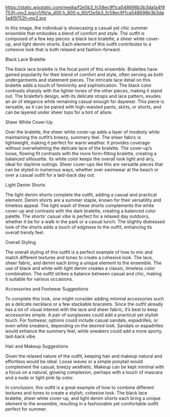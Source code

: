 https://static.wixstatic.com/media/f2e5b3_fc58ec9f1ca548698b3b3da1a4f9753f~mv2.jpg/v1/fit/w_400,h_600,q_90/f2e5b3_fc58ec9f1ca548698b3b3da1a4f9753f~mv2.jpg


In this image, the individual is showcasing a casual yet chic summer ensemble that embodies a blend of comfort and style. The outfit is composed of a few key pieces: a black lace bralette, a sheer white cover-up, and light denim shorts. Each element of this outfit contributes to a cohesive look that is both relaxed and fashion-forward.

Black Lace Bralette
 
The black lace bralette is the focal point of this ensemble. Bralettes have gained popularity for their blend of comfort and style, often serving as both undergarments and statement pieces. The intricate lace detail on this bralette adds a touch of femininity and sophistication. The black color contrasts sharply with the lighter tones of the other pieces, making it stand out. The bralette’s design, with its delicate straps and lace pattern, exudes an air of elegance while remaining casual enough for daywear. This piece is versatile, as it can be paired with high-waisted pants, skirts, or shorts, and can be layered under sheer tops for a hint of allure.

Sheer White Cover-Up
 
Over the bralette, the sheer white cover-up adds a layer of modesty while maintaining the outfit’s breezy, summery feel. The sheer fabric is lightweight, making it perfect for warm weather. It provides coverage without overwhelming the delicate lace of the bralette. The cover-up’s loose, flowing fit contrasts with the more form-fitting bralette, creating a balanced silhouette. Its white color keeps the overall look light and airy, ideal for daytime outings. Sheer cover-ups like this are versatile pieces that can be styled in numerous ways, whether over swimwear at the beach or over a casual outfit for a laid-back day out.

Light Denim Shorts
 
The light denim shorts complete the outfit, adding a casual and practical element. Denim shorts are a summer staple, known for their versatility and timeless appeal. The light wash of these shorts complements the white cover-up and contrasts with the dark bralette, creating a balanced color palette. The shorts’ casual vibe is perfect for a relaxed day outdoors, whether it be for a walk in the park or a casual lunch. The slightly distressed look of the shorts adds a touch of edginess to the outfit, enhancing its overall trendy feel.

Overall Styling
 
The overall styling of this outfit is a perfect example of how to mix and match different textures and tones to create a cohesive look. The lace, sheer fabric, and denim each bring a unique element to the ensemble. The use of black and white with light denim creates a classic, timeless color combination. The outfit strikes a balance between casual and chic, making it suitable for various occasions.

Accessories and Footwear Suggestions
 
To complete this look, one might consider adding minimal accessories such as a delicate necklace or a few stackable bracelets. Since the outfit already has a lot of visual interest with the lace and sheer fabric, it’s best to keep accessories simple. A pair of sunglasses could add a practical yet stylish touch. For footwear, options could include casual sandals, espadrilles, or even white sneakers, depending on the desired look. Sandals or espadrilles would enhance the summery feel, while sneakers could add a more sporty, laid-back vibe.

Hair and Makeup Suggestions
 
Given the relaxed nature of the outfit, keeping hair and makeup natural and effortless would be ideal. Loose waves or a simple ponytail would complement the casual, breezy aesthetic. Makeup can be kept minimal with a focus on a natural, glowing complexion, perhaps with a touch of mascara and a nude or light pink lip color.

In conclusion, this outfit is a great example of how to combine different textures and tones to create a stylish, cohesive look. The black lace bralette, sheer white cover-up, and light denim shorts each bring a unique element to the ensemble, resulting in a fashionable yet comfortable outfit perfect for summer.
